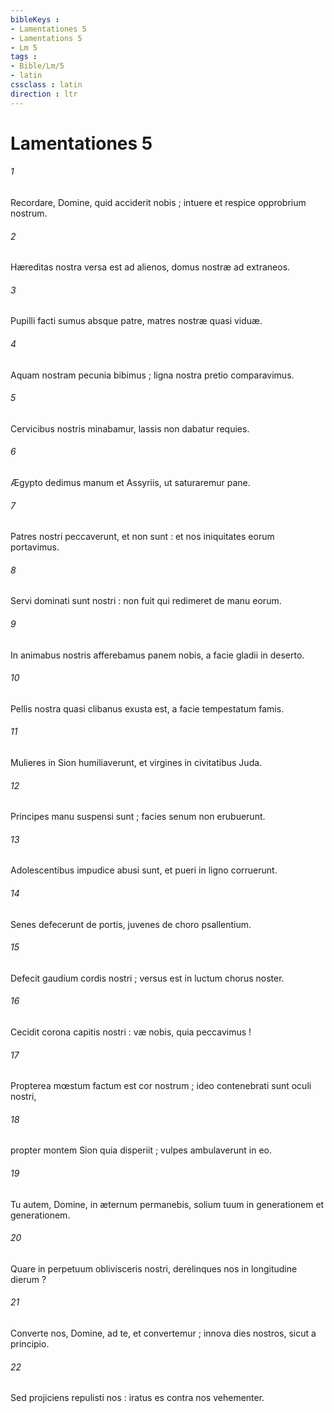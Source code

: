 ```yaml
---
bibleKeys : 
- Lamentationes 5
- Lamentations 5
- Lm 5
tags : 
- Bible/Lm/5
- latin
cssclass : latin
direction : ltr
---
```


# Lamentationes 5

###### 1
Recordare, Domine, quid acciderit nobis ; intuere et respice opprobrium nostrum.
###### 2
Hæreditas nostra versa est ad alienos, domus nostræ ad extraneos.
###### 3
Pupilli facti sumus absque patre, matres nostræ quasi viduæ.
###### 4
Aquam nostram pecunia bibimus ; ligna nostra pretio comparavimus.
###### 5
Cervicibus nostris minabamur, lassis non dabatur requies.
###### 6
Ægypto dedimus manum et Assyriis, ut saturaremur pane.
###### 7
Patres nostri peccaverunt, et non sunt : et nos iniquitates eorum portavimus.
###### 8
Servi dominati sunt nostri : non fuit qui redimeret de manu eorum.
###### 9
In animabus nostris afferebamus panem nobis, a facie gladii in deserto.
###### 10
Pellis nostra quasi clibanus exusta est, a facie tempestatum famis.
###### 11
Mulieres in Sion humiliaverunt, et virgines in civitatibus Juda.
###### 12
Principes manu suspensi sunt ; facies senum non erubuerunt.
###### 13
Adolescentibus impudice abusi sunt, et pueri in ligno corruerunt.
###### 14
Senes defecerunt de portis, juvenes de choro psallentium.
###### 15
Defecit gaudium cordis nostri ; versus est in luctum chorus noster.
###### 16
Cecidit corona capitis nostri : væ nobis, quia peccavimus !
###### 17
Propterea mœstum factum est cor nostrum ; ideo contenebrati sunt oculi nostri,
###### 18
propter montem Sion quia disperiit ; vulpes ambulaverunt in eo.
###### 19
Tu autem, Domine, in æternum permanebis, solium tuum in generationem et generationem.
###### 20
Quare in perpetuum oblivisceris nostri, derelinques nos in longitudine dierum ?
###### 21
Converte nos, Domine, ad te, et convertemur ; innova dies nostros, sicut a principio.
###### 22
Sed projiciens repulisti nos : iratus es contra nos vehementer.
